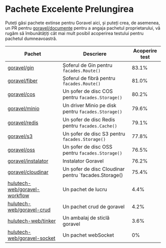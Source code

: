 # Pachete Excelente Prelungirea

Puteți găsi pachete extinse pentru Goravel aici, și puteți crea, de asemenea, un PR pentru [goravel/documente](https://github.com/goravel/docs) pentru a angaja pachetul proprietarului, vă rugăm să îmbunătățiți cât mai mult posibil acoperirea testului pentru pachetul dumneavoastră.

| Pachet                                                                            | Descriere                                                                                | Acoperire test        |
| --------------------------------------------------------------------------------- | ---------------------------------------------------------------------------------------- | --------------------- |
| [goravel/gin](https://github.com/goravel/gin)                                     | Șoferul de Gin pentru `facades.Route()`                                                  | 83.1% |
| [goravel/fiber](https://github.com/goravel/fiber)                                 | Șoferul de fibră pentru `facades.Route()`                                                | 81.0% |
| [goravel/cos](https://github.com/goravel/cos)                                     | Un șofer de disc COS pentru `facades.Storage()`                                          | 80.2% |
| [goravel/minio](https://github.com/goravel/minio)                                 | Un driver Minio pe disk pentru `facades.Storage()`                                       | 79.6% |
| [goravel/redis](https://github.com/goravel/redis)                                 | Un șofer de disc Redis pentru `facades.Cache()`                                          | 79.1% |
| [goravel/s3](https://github.com/goravel/s3)                                       | Un șofer de disc S3 pentru `facades.Storage()`                                           | 77.8% |
| [goravel/oss](https://github.com/goravel/oss)                                     | Un șofer de disc OSS pentru `facades.Storage()`                                          | 76.5% |
| [goravel/instalator](https://github.com/goravel/installer)                        | Instalator Goravel                                                                       | 76.2% |
| [goravel/cloudinar](https://github.com/goravel/cloudinary)                        | Un șofer de disc Cloudinar pentru \`facades.Storage() | 75.4% |
| [hulutech-web/goravel-workflow](https://github.com/hulutech-web/goravel-workflow) | Un pachet de lucru                                                                       | 4.4%  |
| [hulutech-web/goravel-crud](https://github.com/hulutech-web/goravel-crud)         | Un pachet crud de goravel                                                                | 4.2%  |
| [hulutech-web/tinker](https://github.com/hulutech-web/tinker)                     | Un ambalaj de sticlă goravel                                                             | 3.6%  |
| [hulutech-web/goravel-socket](https://github.com/hulutech-web/goravel-socket)     | Un pachet webSocket                                                                      | 0%                    |
